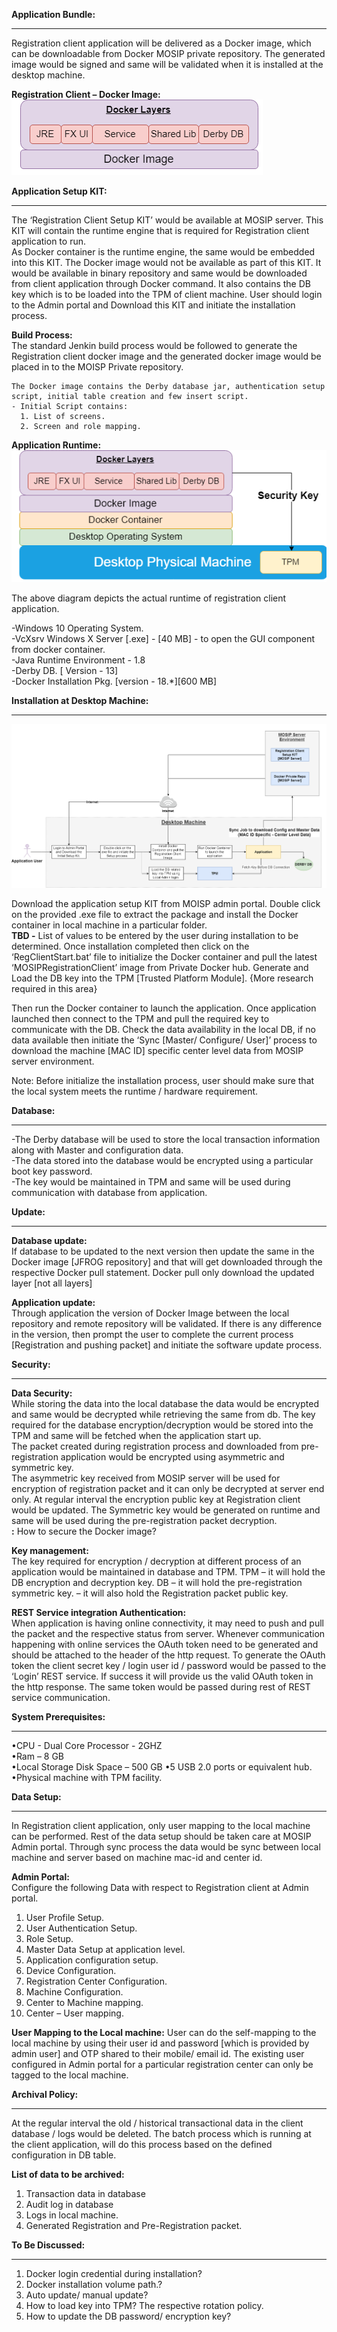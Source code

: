**Application Bundle:**
***
Registration client application will be delivered as a Docker image, which can be downloadable from Docker MOSIP private repository. 
The generated image would be signed and same will be validated when it is installed at the desktop machine.
 
**Registration Client – Docker Image:**  
![Reg Client Application Bundle](_images/registration/reg-client-app-bundle.png) 
 
**Application Setup KIT:** 
***
The ‘Registration Client Setup KIT’ would be available at MOSIP server.
This KIT will contain the runtime engine that is required for Registration client application to run.  
As Docker container is the runtime engine, the same would be embedded into this KIT.
The Docker image would not be available as part of this KIT. It would be available in binary repository and same would be downloaded from client application through Docker command.
It also contains the DB key which is to be loaded into the TPM of client machine.
User should login to the Admin portal and Download this KIT and initiate the installation process.

   **Build Process:**  
    The standard Jenkin build process would be followed to generate the Registration client docker image and the generated docker image would be placed in to the MOISP Private repository. 

    The Docker image contains the Derby database jar, authentication setup script, initial table creation and few insert script.
    - Initial Script contains:
      1. List of screens.
      2. Screen and role mapping. 
     
   **Application Runtime:** 
![Reg Client Application Deployment](_images/registration/reg-client-app-runtime.png)   	 

   The above diagram depicts the actual runtime of registration client application. 
    
   -Windows 10 Operating System.  
   -VcXsrv Windows X Server [.exe] - [40 MB] - to open the GUI component from docker container.  
   -Java Runtime Environment - 1.8  
   -Derby DB. [ Version - 13]  
   -Docker Installation Pkg. [version - 18.*][600 MB]  
	 
**Installation at Desktop Machine:**
***
![Reg Client Application Installation](_images/registration/reg-client-app-install-process.png)   		 
 
   Download the application setup KIT from MOISP admin portal. 
   Double click on the provided .exe file to extract the package and install the Docker container in local machine in a 
   particular folder.  
   **TBD -** List of values to be entered by the user during installation to be determined. 
   Once installation completed then click on the ‘RegClientStart.bat’ file to initialize the Docker container and pull the latest ‘MOSIPRegistrationClient’ image from Private Docker hub. 
   Generate and Load the DB key into the TPM [Trusted Platform Module]. {More research required in this area} 
   
   Then run the Docker container to launch the application. 
   Once application launched then connect to the TPM and pull the required key to communicate with the DB. 
   Check the data availability in the local DB, if no data available then initiate the ‘Sync [Master/ Configure/ User]’ process to download the machine [MAC ID] specific center level data from MOSIP server environment.
   
   Note: Before initialize the installation process, user should make sure that the local system meets the runtime / hardware requirement. 


**Database:**
*** 
   -The Derby database will be used to store the local transaction information along with Master and configuration data.  
   -The data stored into the database would be encrypted using a particular boot key password.  
   -The key would be maintained in TPM and same will be used during communication with database from application.  
 
**Update:**
***
   **Database update:**  
   If database to be updated to the next version then update the same in the Docker image [JFROG repository] and that will get downloaded through the respective Docker pull statement. Docker pull only download the updated layer [not all layers]
   
   **Application update:**  
   Through application the version of Docker Image between the local repository and remote repository will be validated. If there is any difference in the version, then prompt the user to complete the current process [Registration and pushing packet] and initiate the software update process.
   
    	
**Security:** 
***
   **Data Security:**  
   While storing the data into the local database the data would be encrypted and same would be decrypted while retrieving the same from db. The key required for the database encryption/decryption would be stored into the TPM and same will be fetched when the application start up.  
The packet created during registration process and downloaded from pre-registration application would be encrypted using asymmetric and symmetric key.   
The asymmetric key received from MOSIP server will be used for encryption of registration packet and it can only be decrypted at server end only. At regular interval the encryption public key at Registration client would be updated.
The Symmetric key would be generated on runtime and same will be used during the pre-registration packet decryption.  
   **<TODO>:** How to secure the Docker image?

   **Key management:**  
   The key required for encryption / decryption at different process of an application would be maintained in database and TPM.
   TPM  – it will hold the DB encryption and decryption key.
   DB 	– it will hold the pre-registration symmetric key.
        – it will also hold the Registration packet public key.
 
   **REST Service integration Authentication:**  
   When application is having online connectivity, it may need to push and pull the packet and the respective status from server.
Whenever communication happening with online services the OAuth token need to be generated and should be attached to the header of the http request. 
To generate the OAuth token the client secret key / login user id / password would be passed to the ‘Login’ REST service. If success it will provide us the valid OAuth token in the http response. The same token would be passed during rest of REST service communication. 


**System Prerequisites:**
*** 
   •CPU - Dual Core Processor - 2GHZ  
   •Ram – 8 GB  
   •Local Storage Disk Space – 500 GB 
   •5 USB 2.0 ports or equivalent hub.  
   •Physical machine with TPM facility.   
 
**Data Setup:**  
***
In Registration client application, only user mapping to the local machine can be performed. Rest of the data setup should be taken care at MOSIP Admin portal.
Through sync process the data would be sync between local machine and server based on machine mac-id and center id.

   **Admin Portal:**  
   Configure the following Data with respect to Registration client at Admin portal.
   1.	User Profile Setup. 
   2.	User Authentication Setup. 
   3.	Role Setup. 
   4.	Master Data Setup at application level. 
   5.	Application configuration setup. 
   6.	Device Configuration. 
   7.	Registration Center Configuration. 
   8.	Machine Configuration. 
   9.	Center to Machine mapping. 
   10.	Center – User mapping. 

   **User Mapping to the Local machine:** 
   User can do the self-mapping to the local machine by using their user id and password [which is provided by admin user] and OTP shared to their mobile/ email id. 
   The existing user configured in Admin portal for a particular registration center can only be tagged to the local machine. 


**Archival Policy:**
***
   At the regular interval the old / historical transactional data in the client database / logs would be deleted.
   The batch process which is running at the client application, will do this process based on the defined configuration in DB table.

   **List of data to be archived:** 
   1.	Transaction data in database
   2.	Audit log in database
   3.	Logs in local machine.
   4.	Generated Registration and Pre-Registration packet.

   
**To Be Discussed:** 
***
   1. Docker login credential during installation?
   2. Docker installation volume path.?
   3. Auto update/ manual update?	
   4. How to load key into TPM? The respective rotation policy.
   5. How to update the DB password/ encryption key?
   